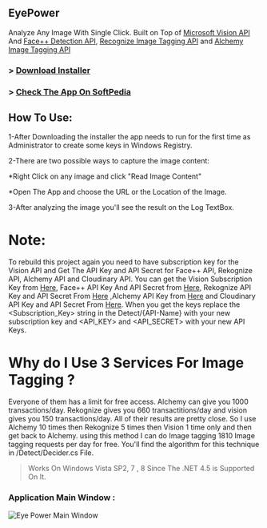 ## EyePower
Analyze Any Image With Single Click.
Built on Top of [Microsoft Vision API](https://www.projectoxford.ai/vision) And [Face++ Detection API](http://www.faceplusplus.com/), [Recognize Image Tagging API](https://rekognition.com/developer/scene) and [Alchemy Image Tagging API](http://www.alchemyapi.com/api/image-tagging/image.html)

### > [Download Installer](https://goo.gl/3hpClP)
### > [Check The App On SoftPedia](http://www.softpedia.com/get/Multimedia/Graphic/Graphic-Others/Eye-Power.shtml)

## How To Use:
1-After Downloading the installer the app needs to run for the first time as Administrator to create some keys in Windows Registry.

2-There are two possible ways to capture the image content:

 *Right Click on any image and click "Read Image Content"
 
 *Open The App and choose the URL or the Location of the Image.
 
3-After analyzing the image you'll see the result on the Log TextBox.


# Note:
To rebuild this project again you need to have subscription key for the Vision API and Get The API Key and API Secret for Face++ API, Rekognize API, Alchemy API and Cloudinary API. You can get the Vision Subscription Key from [Here](https://www.projectoxford.ai/vision), Face++ API Key And API Secret from [Here](http://www.faceplusplus.com/), Rekognize API Key and API Secret From [Here](https://rekognition.com/developer/scene) ,Alchemy API Key from [Here](http://www.alchemyapi.com/api/image-tagging/image.html) and Cloudinary API Key and API Secret From [Here](http://cloudinary.com/). When you get the keys replace the <Subscription_Key> string in the Detect/{API-Name} with your new subscription key and <API_KEY> and <API_SECRET> with your new API Keys.

# Why do I Use 3 Services For Image Tagging ?
Everyone of them has a limit for free access.
Alchemy can give you 1000 transactions/day. Rekognize gives you 660 transactitions/day and vision gives you 150 transactions/day.
All of their results are pretty close.
So I use Alchemy 10 times then Rekognize 5 times then Vision 1 time only and then get back to Alchemy.
using this method I can do Image tagging 1810 Image tagging requests per day for free.
You'll find the algorithm for this technique in /Detect/Decider.cs File.


> Works On Windows Vista SP2, 7 , 8 Since The .NET 4.5 is Supported On It.



### Application Main Window : 
![Eye Power Main Window](https://github.com/ShawkyZ/EyePower/blob/master/Screenshot1.png)
